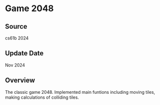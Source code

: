 # Game 2048



## Source

cs61b 2024


## Update Date
Nov 2024


## Overview

The classic game 2048. 
Implemented main funtions including moving tiles, making calculations of colliding tiles.


